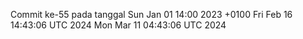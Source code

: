 Commit ke-55 pada tanggal Sun Jan 01 14:00 2023 +0100
Fri Feb 16 14:43:06 UTC 2024
Mon Mar 11 04:43:06 UTC 2024
